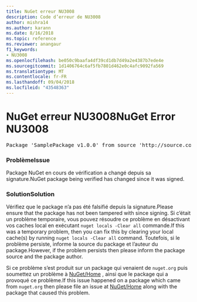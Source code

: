 ```yaml
---
title: NuGet erreur NU3008
description: Code d’erreur de NU3008
author: mishra14
ms.author: karann
ms.date: 8/16/2018
ms.topic: reference
ms.reviewer: anangaur
f1_keywords:
- NU3008
ms.openlocfilehash: be050c9baafa4df39cd1db7d49a2e4387b7ede4e
ms.sourcegitcommit: 1d1406764c6af5fb7801d462e0c4afc9092fa569
ms.translationtype: MT
ms.contentlocale: fr-FR
ms.lasthandoff: 09/04/2018
ms.locfileid: "43548363"
---
```

# <a name="nuget-error-nu3008"></a><span data-ttu-id="c0c37-103">NuGet erreur NU3008</span><span class="sxs-lookup"><span data-stu-id="c0c37-103">NuGet Error NU3008</span></span>

<pre>Package 'SamplePackage v1.0.0' from source 'http://source.com/index.json': The package integrity check failed.</pre>

### <a name="issue"></a><span data-ttu-id="c0c37-104">Problème</span><span class="sxs-lookup"><span data-stu-id="c0c37-104">Issue</span></span>

<span data-ttu-id="c0c37-105">Package NuGet en cours de vérification a changé depuis sa signature.</span><span class="sxs-lookup"><span data-stu-id="c0c37-105">NuGet package being verified has changed since it was signed.</span></span>


### <a name="solution"></a><span data-ttu-id="c0c37-106">Solution</span><span class="sxs-lookup"><span data-stu-id="c0c37-106">Solution</span></span>

<span data-ttu-id="c0c37-107">Vérifiez que le package n’a pas été falsifié depuis la signature.</span><span class="sxs-lookup"><span data-stu-id="c0c37-107">Please ensure that the package has not been tampered with since signing.</span></span> <span data-ttu-id="c0c37-108">Si c’était un problème temporaire, vous pouvez résoudre ce problème en désactivant vos caches local en exécutant `nuget locals -Clear all` commande.</span><span class="sxs-lookup"><span data-stu-id="c0c37-108">If this was a temporary problem, then you can fix this by clearing your local cache(s) by running `nuget locals -Clear all` command.</span></span> <span data-ttu-id="c0c37-109">Toutefois, si le problème persiste, informe la source du package et l’auteur du package.</span><span class="sxs-lookup"><span data-stu-id="c0c37-109">However, if the problem persists then please inform the package source and the package author.</span></span>

<span data-ttu-id="c0c37-110">Si ce problème s’est produit sur un package qui venaient de `nuget.org` puis soumettez un problème à [NuGet/Home](https://github.com/NuGet/Home/issues) , ainsi que le package qui a provoqué ce problème.</span><span class="sxs-lookup"><span data-stu-id="c0c37-110">If this issue happened on a package which came from `nuget.org` then please file an issue at [NuGet/Home](https://github.com/NuGet/Home/issues) along with the package that caused this problem.</span></span>


